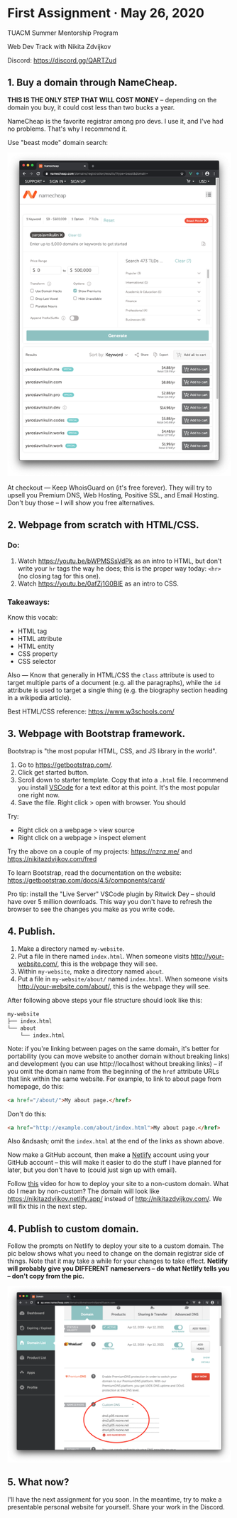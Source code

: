 # First Assignment &middot; May 26, 2020

TUACM Summer Mentorship Program

Web Dev Track with Nikita Zdvijkov

Discord: https://discord.gg/QARTZud

## 1. Buy a domain through NameCheap.

**THIS IS THE ONLY STEP THAT WILL COST MONEY** &ndash; depending on the domain you buy, it could cost less than two bucks a year.

NameCheap is the favorite registrar among pro devs. I use it, and I've had no problems. That's why I recommend it.

Use "beast mode" domain search:

![NameCheap "Beast Mode" domain search](namecheap-beast-mode-demo-personal-website.png)

At checkout &mdash; Keep WhoisGuard on (it's free forever). They will try to upsell you Premium DNS, Web Hosting, Positive SSL, and Email Hosting. Don't buy those &ndash; I will show you free alternatives.

## 2. Webpage from scratch with HTML/CSS.

### Do:

1. Watch https://youtu.be/bWPMSSsVdPk as an intro to HTML, but don't write your `hr` tags the way he does; this is the proper way today: `<hr>` (no closing tag for this one).
2. Watch https://youtu.be/0afZj1G0BIE as an intro to CSS.

### Takeaways:

Know this vocab: 
- HTML tag
- HTML attribute 
- HTML entity
- CSS property
- CSS selector

Also &mdash; Know that generally in HTML/CSS the `class` attribute is used to target multiple parts of a document (e.g. all the paragraphs), while the `id` attribute is used to target a single thing (e.g. the biography section heading in a wikipedia article).

Best HTML/CSS reference: https://www.w3schools.com/

## 3. Webpage with Bootstrap framework.

Bootstrap is "the most popular HTML, CSS, and JS library in the world".

1. Go to https://getbootstrap.com/.
2. Click get started button. 
3. Scroll down to starter template. Copy that into a `.html` file. I recommend you install [VSCode](https://code.visualstudio.com/) for a text editor at this point. It's the most popular one right now.
4. Save the file. Right click > open with browser. You should 

Try:
- Right click on a webpage > view source
- Right click on a webpage > inspect element

Try the above on a couple of my projects: https://nznz.me/ and https://nikitazdvijkov.com/fred

To learn Bootstrap, read the documentation on the website: https://getbootstrap.com/docs/4.5/components/card/

Pro tip: install the "Live Server" VSCode plugin by Ritwick Dey &ndash; should have over 5 million downloads. This way you don't have to refresh the browser to see the changes you make as you write code.

## 4. Publish.

1. Make a directory named `my-website`.
2. Put a file in there named `index.html`. When someone visits http://your-website.com/, this is the webpage they will see.
3. Within `my-website`, make a directory named `about`. 
4. Put a file in `my-website/about/` named `index.html`. When someone visits http://your-website.com/about/, this is the webpage they will see.

After following above steps your file structure should look like this:

```tree
my-website
├── index.html
└── about
    └── index.html
```

Note: if you're linking between pages on the same domain, it's better for portability (you can move website to another domain without breaking links) and development (you can use http://localhost without breaking links) &ndash; if you omit the domain name from the beginning of the `href` attribute URLs that link within the same website. For example, to link to about page from homepage, do this: 

```html
<a href="/about/">My about page.</href>
```

Don't do this:

```html
<a href="http://example.com/about/index.html">My about page.</href>
```

Also &ndsash; omit the `index.html` at the end of the links as shown above.

Now make a GitHub account, then make a [Netlify](https://www.netlify.com/) account using your GitHub account &ndash; this will make it easier to do the stuff I have planned for later, but you don't have to (could just sign up with email).

Follow [this](https://youtu.be/P-M7P_pzMLY) video for how to deploy your site to a non-custom domain. What do I mean by non-custom? The domain will look like https://nikitazdvijkov.netlify.app/ instead of http://nikitazdvijkov.com/. We will fix this in the next step.

## 4. Publish to custom domain.

Follow the prompts on Netlify to deploy your site to a custom domain. The pic below shows what you need to change on the domain registrar side of things. Note that it may take a while for your changes to take effect. **Netlify will probably give you DIFFERENT nameservers &ndash; do what Netlify tells you &ndash; don't copy from the pic.**

![NameCheap custom nameservers](namecheap-custom-nameservers.png)

## 5. What now?

I'll have the next assignment for you soon. In the meantime, try to make a presentable personal website for yourself. Share your work in the Discord.

<!--

## Overview

1. Buy a domain through NameCheap.
2. Build a website using the Bootstrap framework.
3. Google Analytics & Search Console.
4. GitHub & Netlify for auto-deployment every time you push to the repo.
5. Cloudflare DNS.
6. URL shortener.
7. Email.

## 0. Intro



## 4. GitHub & Netlify for auto-deployment every time you push to the repo.

## 5. Cloudflare DNS.

## 6. URL shortener.

Demo: http://go.nznz.me/corona

## 7. Email.

## Conclusion

As you finish parts of the assignment, 

-->
